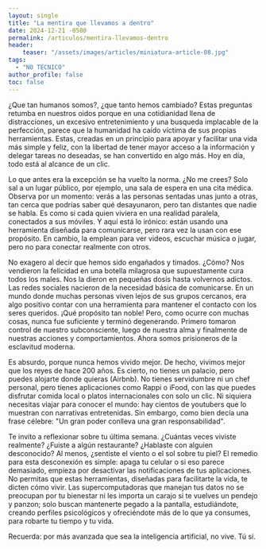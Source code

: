 ```yaml
---
layout: single
title: "La mentira que llevamos a dentro"
date: 2024-12-21 -0500
permalink: /articulos/mentira-llevamos-dentro
header:
    teaser: "/assets/images/articles/miniatura-article-08.jpg"
tags:
  - "NO TÉCNICO"
author_profile: false
toc: false
---
```


¿Que tan humanos somos?, ¿que tanto hemos cambiado? Estas preguntas retumba en nuestros oidos porque en una cotidianidad llena de distracciones, un excesivo entretenimiento y una busqueda implacable de la perfección, parece que la humanidad ha caído víctima de sus propias herramientas. Estas, creadas en un principio para apoyar y facilitar una vida más simple y feliz, con la libertad de tener mayor acceso a la información y delegar tareas no deseadas, se han convertido en algo más. Hoy en día, todo está al alcance de un clic.

Lo que antes era la excepción se ha vuelto la norma. ¿No me crees? Solo sal a un lugar público, por ejemplo, una sala de espera en una cita médica. Observa por un momento: verás a las personas sentadas unas junto a otras, tan cerca que podrías saber qué desayunaron, pero tan distantes que nadie se habla. Es como si cada quien viviera en una realidad paralela, conectados a sus móviles. Y aquí está lo irónico: están usando una herramienta diseñada para comunicarse, pero rara vez la usan con ese propósito. En cambio, la emplean para ver videos, escuchar música o jugar, pero no para conectar realmente con otros.

No exagero al decir que hemos sido engañados y timados. ¿Cómo? Nos vendieron la felicidad en una botella milagrosa que supuestamente cura todos los males. Nos la dieron en pequeñas dosis hasta volvernos adictos.
Las redes sociales nacieron de la necesidad básica de comunicarse. En un mundo donde muchas personas viven lejos de sus grupos cercanos, era algo positivo contar con una herramienta para mantener el contacto con los seres queridos. ¡Qué propósito tan noble! Pero, como ocurre con muchas cosas, nunca fue suficiente y terminó degenerando. Primero tomaron control de nuestro subconsciente, luego de nuestra alma y finalmente de nuestras acciones y comportamientos. Ahora somos prisioneros de la esclavitud moderna.

Es absurdo, porque nunca hemos vivido mejor. De hecho, vivimos mejor que los reyes de hace 200 años. Es cierto, no tienes un palacio, pero puedes alojarte donde quieras (Airbnb). No tienes servidumbre ni un chef personal, pero tienes aplicaciones como Rappi o iFood, con las que puedes disfrutar comida local o platos internacionales con solo un clic. Ni siquiera necesitas viajar para conocer el mundo: hay cientos de youtubers que lo muestran con narrativas entretenidas. Sin embargo, como bien decía una frase célebre: "Un gran poder conlleva una gran responsabilidad".

Te invito a reflexionar sobre tu última semana. ¿Cuántas veces viviste realmente? ¿Fuiste a algún restaurante? ¿Hablaste con alguien desconocido? Al menos, ¿sentiste el viento o el sol sobre tu piel? El remedio para esta desconexión es simple: apaga tu celular o si eso parece demasiado, empieza por desactivar las notificaciones de tus aplicaciones. No permitas que estas herramientas, diseñadas para facilitarte la vida, te dicten cómo vivir. Las supercomputadoras que manejan tus datos no se preocupan por tu bienestar ni les importa un carajo si te vuelves un pendejo y panzon; solo buscan mantenerte pegado a la pantalla, estudiándote, creando perfiles psicológicos y ofreciéndote más de lo que ya consumes, para robarte tu tiempo y tu vida.

Recuerda: por más avanzada que sea la inteligencia artificial, no vive. Tú sí.
